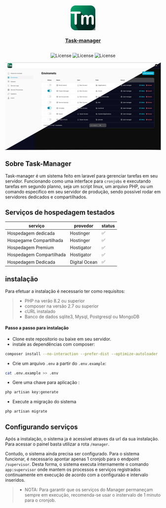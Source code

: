<p align="center">
<a href="#" target="_blank" style="display: flex; justify-content: center;">
<img src="public/app.png" width="400" alt="Laravel Logo" style="width: 80px;">
<br />
<h3>Task-manager</h3>
</a>
</p>

<p align="center">
<img src="https://img.shields.io/badge/version-1.0.7-cyan" alt="License">
<img src="https://img.shields.io/badge/build-pass-red" alt="License">
<img src="https://img.shields.io/badge/test-pass-green" alt="License">
</p>

<p align="center">
<img src="public/wallpaper-02.png" />
</p>


## Sobre Task-Manager

Task-manager é um sistema feito em laravel para gerenciar tarefas em seu servidor. Funcionando como uma interface para ```cronjobs``` e executando tarefas em segundo planno, seja um script linux, um arquivo PHP, ou um comando especifico em seu servidor de produção, sendo possível rodar em servidores dedicados e compartilhados.

## Serviços de hospedagem testados

| serviço | provedor | status |
|---------|----------|--------|
| Hospedagem dedicada | Hostinger | ✅ |
| Hospegame Compartilhada | Hostinger | ✅ |
| Hospedagem Premium | Hostigator | ✅ |
| Hospedagem Compartilhada | Hostigator | ✅
| Hospedagem Dedicada | Digital Ocean | ✅ |

## instalação

Para efetuar a instalação é necessario ter como requisitos:

>- PHP na verão 8.2 ou superior
>- composer na versão 2.7 ou superior
>- cURL instalado
>- Banco de dados sqlite3, Mysql, Postgresql ou MongoDB

#### Passo a passo para instalação
* Clone este repositorio ou baixe em seu servidor.
* instale as dependências com composer:
```sh
composer install --no-interaction --prefer-dist --optimize-autoloader
```
* Crie um arquivo ```.env``` a partir do ```.env.example```:
```sh
cat .env.example >> .env
```
* Gere uma chave para aplicação :
```sh
php artisan key:generate
```
* Execute a migração do sistema
```sh
php artisan migrate
```

## Configurando serviços

Após a instalação, o sistema ja é acessivel atraves da url da sua instalação.
Para acessar o painel basta utilizar a rota ```/manager```. 

Contudo, o sistema ainda precisa ser configurado. Para o sistema funcionar, é necessario apontar apenas 1 cronjob para o endpoint ```/supervisor```. Desta forma, o sistema executa internamente o comando ```app:supervisor``` onde mantem os processos e serviços registrados continuamente em execução de acordo com a configuraão e intervalo inseridos.

>- NOTA: Para garantir que os serviços do Manager permaneçam sempre em execução, recomenda-se usar o instervalo de 1 minuto para o cronjob.

